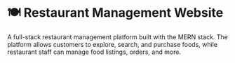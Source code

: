 # 🍽️ Restaurant Management Website

A full-stack restaurant management platform built with the MERN stack. The platform allows customers to explore, search, and purchase foods, while restaurant staff can manage food listings, orders, and more.